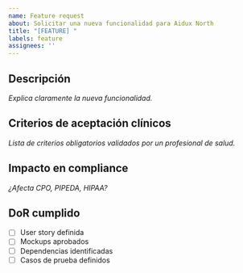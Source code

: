 ```yaml
---
name: Feature request
about: Solicitar una nueva funcionalidad para Aidux North
title: "[FEATURE] "
labels: feature
assignees: ''
---
```


## Descripción
_Explica claramente la nueva funcionalidad._

## Criterios de aceptación clínicos
_Lista de criterios obligatorios validados por un profesional de salud._

## Impacto en compliance
_¿Afecta CPO, PIPEDA, HIPAA?_

## DoR cumplido
- [ ] User story definida
- [ ] Mockups aprobados
- [ ] Dependencias identificadas
- [ ] Casos de prueba definidos
